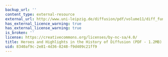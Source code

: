 ```yaml
---
backup_url: ''
content_type: external-resource
external_url: http://www.uni-leipzig.de/diffusion/pdf/volume11/diff_fund_11(2009)1.pdf
has_external_licence_warning: true
has_external_license_warning: true
is_broken: ''
license: https://creativecommons.org/licenses/by-nc-sa/4.0/
title: Heroes and Highlights in the History of Diffusion (PDF - 1.2MB)
uid: 8340af9c-2e81-4d36-8248-f9d409c21ff9
---
```


